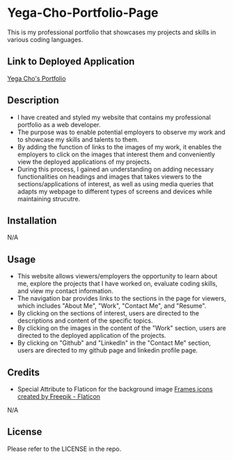 # Yega-Cho-Portfolio-Page

This is my professional portfolio that showcases my projects and skills in various coding languages.

## Link to Deployed Application
<a href="https://yega1009.github.io/Yega-Cho-Portfolio-Page/">Yega Cho's Portfolio</a>

## Description

- I have created and styled my website that contains my professional portfolio as a web developer.
- The purpose was to enable potential employers to observe my work and to showcase my skills and talents to them.
- By adding the function of links to the images of my work, it enables the employers to click on the images that interest them and conveniently view the deployed applications of my projects.
- During this process, I gained an understanding on adding necessary functionalities on headings and images that takes viewers to the sections/applications of interest, as well as using media queries that adapts my webpage to different types of screens and devices while maintaining strucutre.

## Installation

N/A

## Usage

- This website allows viewers/employers the opportunity to learn about me, explore the projects
that I have worked on, evaluate coding skills, and view my contact information.
- The navigation bar provides links to the sections in the page for viewers, which includes "About Me", "Work", "Contact Me", and "Resume".
- By clicking on the sections of interest, users are directed to the descriptions and content of the specific topics.
- By clicking on the images in the content of the "Work" section, users are directed to the deployed application of the projects.
- By clicking on "Github" and "LinkedIn" in the "Contact Me" section, users are directed to my github page and linkedin profile page.

## Credits

- Special Attribute to Flaticon for the background image
<a href="https://www.flaticon.com/free-icons/frames" title="frames icons">Frames icons created by Freepik - Flaticon</a>

N/A

## License

Please refer to the LICENSE in the repo.